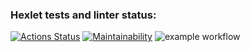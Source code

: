 ### Hexlet tests and linter status:
[![Actions Status](https://github.com/ruav/java-project-lvl1/workflows/hexlet-check/badge.svg)](https://github.com/ruav/java-project-lvl1/actions)
[![Maintainability](https://api.codeclimate.com/v1/badges/a99a88d28ad37a79dbf6/maintainability)](https://codeclimate.com/github/codeclimate/codeclimate/maintainability)
![example workflow](https://github.com/ruav/java-project-lvl1/actions/workflows/superlinter.yml/badge.svg)

